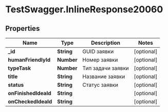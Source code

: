 # TestSwagger.InlineResponse20060

## Properties

Name | Type | Description | Notes
------------ | ------------- | ------------- | -------------
**_id** | **String** | GUID заявки | [optional] 
**humanFriendlyId** | **Number** | Номер заявки | [optional] 
**typeTask** | **Number** | Тип задачи заявки | [optional] 
**title** | **String** | Название заявки | [optional] 
**status** | **String** | Статус заявки | [optional] 
**onFinishedIdeaId** | **String** |  | [optional] 
**onCheckedIdeaId** | **String** |  | [optional] 


